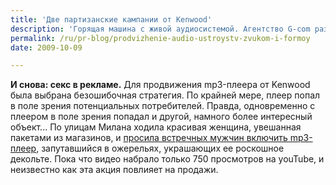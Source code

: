 ```yaml
---
title: 'Две партизанские кампании от Kenwood'
description: 'Горящая машина с живой аудиосистемой. Агентство G-com разработало партизанскую кампанию для автомобильных аудиосистем. Сначала на пустыре за городом сожгли легковую машину. Затем ее перевезли в центр Милана, из машины раздавалась музыка и в сгоревшем салоне была видна уцелевшая аудиосистема Kenwood, а рядом с машиной две красивые, но "пострадавшие от пожара" девушки раздавали листовки.  Слоган кампании "Меня не остановить!"'
permalink: /ru/pr-blog/prodvizhenie-audio-ustroystv-zvukom-i-formoy
date: 2009-10-09

---
```

<p><strong>И снова: секс в рекламе.</strong> Для продвижения mp3-плеера от Kenwood была выбрана безошибочная стратегия. По крайней мере, плеер попал в  поле зрения потенциальных потребителей. Правда, одновременно с плеером в поле зрения попадал и другой, намного более интересный объект... По улицам Милана ходила красивая женщина, увешанная пакетами из магазинов,  и <a href="http://www.vidoemo.com/yvideo.php?i=RG4yaEcycWuRpU2VjQjQ&amp;kenwood-mp3-guerrilla-marketing-guerrilla-marketingpl=">просила встречных мужчин включить mp3-плеер</a>, запутавшийся в ожерельях, украшающих ее роскошное декольте. Пока что видео набрало только 750 просмотров на youTube, и неизвестно как эта акция повлияет на продажи.</p>

